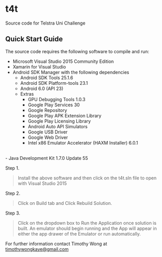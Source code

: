 # t4t
Source code for Telstra Uni Challenge

## Quick Start Guide ##

The source code requires the following software to compile and run:

- Microsoft Visual Studio 2015 Community Edition
- Xamarin for Visual Studio
- Android SDK Manager with the following dependencies
	- Android SDK Tools 25.1.6
	- Android SDK Platform-tools 23.1
	- Android 6.0 (API 23)
	- Extras
		- GPU Debugging Tools 1.0.3
		- Google Play Services 30
		- Google Repository
		- Google Play APK Extension Library
		- Google Play Licensing Library
		- Android Auto API Simulators
		- Google USB Driver
		- Google Web Driver
		- Intel x86 Emulator Accelerator (HAXM Installer) 6.0.1 
<br/>
- Java Development Kit 1.7.0 Update 55

Step 1. 

>Install the above software and then click on the t4t.sln file to open with Visual Studio 2015

Step 2.

>Click on Build tab and Click Rebuild Solution.

Step 3.

>Click on the dropdown box to Run the Application once solution is built. An emulator should begin running and the App will appear in either the app drawer of the Emulator or run automatically.



For further information contact Timothy Wong at timothywongkaye@gmail.com 

